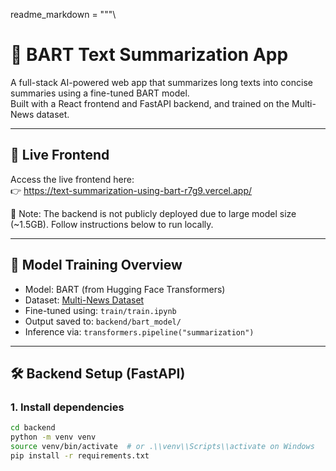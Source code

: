 readme_markdown = """\
# 🧠 BART Text Summarization App

A full-stack AI-powered web app that summarizes long texts into concise summaries using a fine-tuned BART model.  
Built with a React frontend and FastAPI backend, and trained on the Multi-News dataset.

---

## 🚀 Live Frontend

Access the live frontend here:  
👉 https://text-summarization-using-bart-r7g9.vercel.app/

📌 Note: The backend is not publicly deployed due to large model size (~1.5GB). Follow instructions below to run locally.

---

## 🤖 Model Training Overview

- Model: BART (from Hugging Face Transformers)
- Dataset: [Multi-News Dataset](https://huggingface.co/datasets/multi_news)
- Fine-tuned using: `train/train.ipynb`
- Output saved to: `backend/bart_model/`
- Inference via: `transformers.pipeline("summarization")`

---

## 🛠 Backend Setup (FastAPI)

### 1. Install dependencies

```bash
cd backend
python -m venv venv
source venv/bin/activate  # or .\\venv\\Scripts\\activate on Windows
pip install -r requirements.txt
